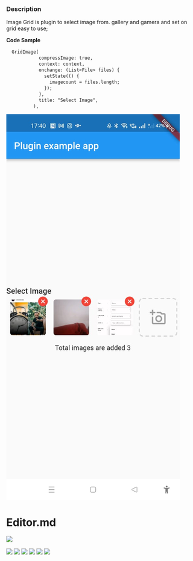 ### Description

Image Grid is plugin to select image from. gallery and gamera and set on grid easy to use;

**Code Sample**

      GridImage(
                compressImage: true,
                context: context,
                onchange: (List<File> files) {
                  setState(() {
                    imagecount = files.length;
                  });
                },
                title: "Select Image",
              ),


![Sample Image](https://github.com/parmeetmaster/image_grid/blob/master/raw/showcase.jpeg?raw=true "Sample Image")





# Editor.md

![](https://pandao.github.io/editor.md/images/logos/editormd-logo-180x180.png)

![](https://img.shields.io/github/stars/pandao/editor.md.svg) ![](https://img.shields.io/github/forks/pandao/editor.md.svg) ![](https://img.shields.io/github/tag/pandao/editor.md.svg) ![](https://img.shields.io/github/release/pandao/editor.md.svg) ![](https://img.shields.io/github/issues/pandao/editor.md.svg) ![](https://img.shields.io/bower/v/editor.md.svg)

